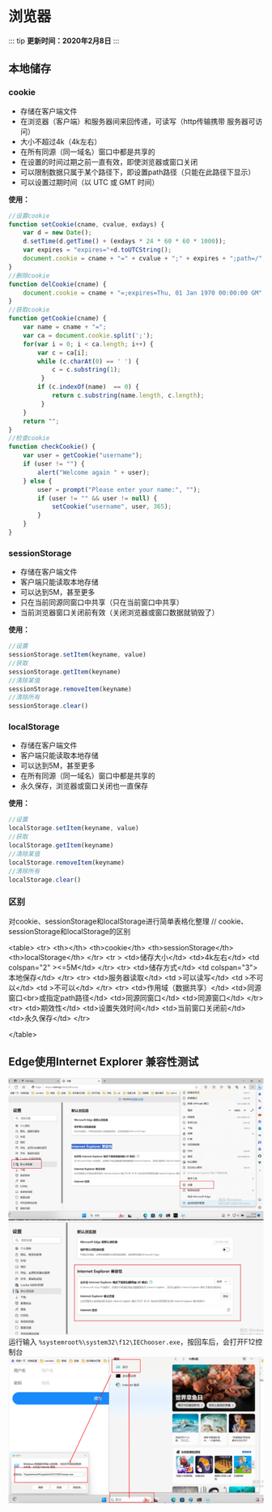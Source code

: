 # 浏览器
::: tip
**更新时间：2020年2月8日**
:::
## 本地储存
### cookie
* 存储在客户端文件
* 在浏览器（客户端）和服务器间来回传递，可读写（http传输携带 服务器可访问）
* 大小不超过4k（4k左右）
* 在所有同源（同一域名）窗口中都是共享的
* 在设置的时间过期之前一直有效，即使浏览器或窗口关闭
* 可以限制数据只属于某个路径下，即设置path路径（只能在此路径下显示）
* 可以设置过期时间（以 UTC 或 GMT 时间）

**使用：**

```js 
//设置cookie
function setCookie(cname, cvalue, exdays) {
    var d = new Date();
    d.setTime(d.getTime() + (exdays * 24 * 60 * 60 * 1000));
    var expires = "expires="+d.toUTCString();
    document.cookie = cname + "=" + cvalue + ";" + expires + ";path=/";
}
//删除cookie
function delCookie(cname) {
    document.cookie = cname + "=;expires=Thu, 01 Jan 1970 00:00:00 GM";
}
//获取cookie
function getCookie(cname) {
    var name = cname + "=";
    var ca = document.cookie.split(';');
    for(var i = 0; i < ca.length; i++) {
        var c = ca[i];
        while (c.charAt(0) == ' ') {
            c = c.substring(1);
         }
        if (c.indexOf(name)  == 0) {
            return c.substring(name.length, c.length);
         }
    }
    return "";
}
//检查cookie
function checkCookie() {
    var user = getCookie("username");
    if (user != "") {
        alert("Welcome again " + user);
    } else {
        user = prompt("Please enter your name:", "");
        if (user != "" && user != null) {
            setCookie("username", user, 365);
        }
    }
}
```
### sessionStorage
* 存储在客户端文件
* 客户端只能读取本地存储
* 可以达到5M，甚至更多
* 只在当前同源同窗口中共享（只在当前窗口中共享）
* 当前浏览器窗口关闭前有效（关闭浏览器或窗口数据就销毁了）

**使用：**

```js
//设置
sessionStorage.setItem(keyname, value)
//获取
sessionStorage.getItem(keyname)
//清除某值
sessionStorage.removeItem(keyname)
//清除所有
sessionStorage.clear()
```
### localStorage
* 存储在客户端文件
* 客户端只能读取本地存储
* 可以达到5M，甚至更多
* 在所有同源（同一域名）窗口中都是共享的
* 永久保存，浏览器或窗口关闭也一直保存

**使用：**

```js
//设置
localStorage.setItem(keyname, value)
//获取
localStorage.getItem(keyname)
//清除某值
localStorage.removeItem(keyname)
//清除所有
localStorage.clear()
```
### 区别
对cookie、sessionStorage和localStorage进行简单表格化整理
// cookie、sessionStorage和localStorage的区别


\<table\>
	\<tr\>
	    \<th\>\</th\>
	    \<th\>cookie\</th\>
	    \<th\>sessionStorage\</th\>  
        \<th\>localStorage\</th\> 
	\</tr\>
	\<tr \>
	    \<td\>储存大小\</td\>
	    \<td\>4k左右\</td\>
	    \<td colspan="2" \>\<=5M\</td\>
	\</tr\>
	\<tr\>
        \<td\>储存方式\</td\>
        \<td colspan="3"\>本地保存\</td\>
    \</tr\>
    \<tr\>
        \<td\>服务器读取\</td\>
        \<td \>可以读写\</td\>
        \<td \>不可以\</td\>
        \<td \>不可以\</td\>
    \</tr\>
    \<tr\>
        \<td\>作用域（数据共享）\</td\>
        \<td\>同源窗口\<br\>或指定path路径\</td\>
        \<td\>同源同窗口\</td\>
        \<td\>同源窗口\</td\>
    \</tr\>
	\<tr\>
        \<td\>期效性\</td\>
        \<td\>设置失效时间\</td\>
        \<td\>当前窗口关闭前\</td\>
        \<td\>永久保存\</td\>
    \</tr\>
    
\</table\>



## Edge使用Internet Explorer 兼容性测试
![edge测试ie](/static/images/browser/edge/img_1.png)
![edge测试ie](/static/images/browser/edge/img_2.png)
运行输入 `%systemroot%\system32\f12\IEChooser.exe`，按回车后，会打开F12控制台
![edge测试ie](/static/images/browser/edge/img_3.png)
